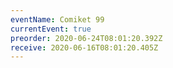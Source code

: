 ```yaml
---
eventName: Comiket 99
currentEvent: true
preorder: 2020-06-24T08:01:20.392Z
receive: 2020-06-16T08:01:20.405Z
---
```

